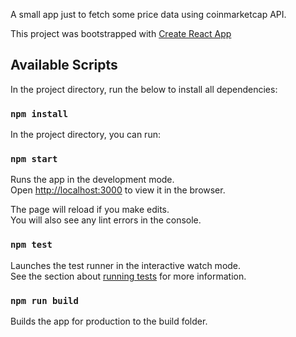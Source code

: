 A small app just to fetch some price data using coinmarketcap API.

This project was bootstrapped with [Create React App](https://github.com/facebookincubator/create-react-app)

## Available Scripts

In the project directory, run the below to install all dependencies:

### `npm install`

In the project directory, you can run:

### `npm start`

Runs the app in the development mode.<br>
Open [http://localhost:3000](http://localhost:3000) to view it in the browser.

The page will reload if you make edits.<br>
You will also see any lint errors in the console.

### `npm test`

Launches the test runner in the interactive watch mode.<br>
See the section about [running tests](#running-tests) for more information.

### `npm run build`

Builds the app for production to the build folder.